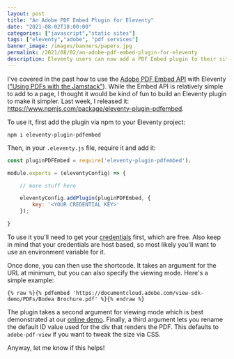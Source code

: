 ```yaml
---
layout: post
title: "An Adobe PDF Embed Plugin for Eleventy"
date: "2021-08-02T18:00:00"
categories: ["javascript","static sites"]
tags: ["eleventy","adobe", "pdf services"]
banner_image: /images/banners/papers.jpg
permalink: /2021/08/02/an-adobe-pdf-embed-plugin-for-eleventy
description: Eleventy users can now add a PDF Embed plugin to their sites
---
```


I've covered in the past how to use the [Adobe PDF Embed API](https://www.adobe.io/apis/documentcloud/dcsdk/pdf-embed.html) with Eleventy (["Using PDFs with the Jamstack"](https://www.raymondcamden.com/2021/02/25/using-pdfs-with-the-jamstack)). While the Embed API is relatively simple to add to a page, I thought it would be kind of fun to build an Eleventy plugin to make it simpler. Last week, I released it: <https://www.npmjs.com/package/eleventy-plugin-pdfembed>.

To use it, first add the plugin via npm to your Eleventy project:

```
npm i eleventy-plugin-pdfembed
```

Then, in your `.eleventy.js` file, require it and add it:

```js
const pluginPDFEmbed = require('eleventy-plugin-pdfembed');

module.exports = (eleventyConfig) => {

	// more stuff here

	eleventyConfig.addPlugin(pluginPDFEmbed, {
		key: '<YOUR CREDENTIAL KEY>'
	});

}
```

To use it you'll need to get your [credentials](https://www.adobe.com/go/dcsdks_credentials) first, which are free. Also keep in mind that your credentials are host based, so most likely you'll want to use an environment variable for it.

Once done, you can then use the shortcode. It takes an argument for the URL at minimum, but you can also specify the viewing mode. Here's a simple example:

```
{% raw %}{% pdfembed 'https://documentcloud.adobe.com/view-sdk-demo/PDFs/Bodea Brochure.pdf' %}{% endraw %}
```

The plugin takes a second argument for viewing mode which is best demonstrated at our [online demo](https://www.adobe.com/go/pdfEmbedAPI_demo). Finally, a third argument lets you rename the default ID value used for the div that renders the PDF. This defaults to `adobe-pdf-view` if you want to tweak the size via CSS.

Anyway, let me know if this helps!